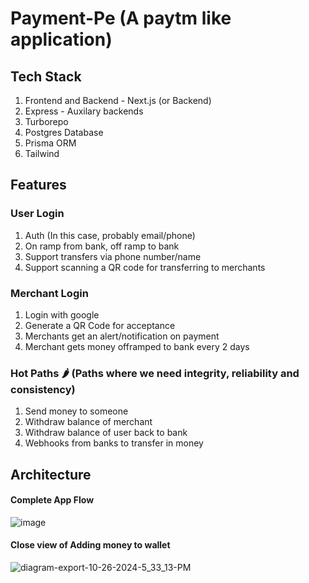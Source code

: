 # Payment-Pe (A paytm like application)

## Tech Stack
1. Frontend and Backend - Next.js (or Backend)
2. Express - Auxilary backends
3. Turborepo
4. Postgres Database
5. Prisma ORM
6. Tailwind
 
## Features

### User Login
1. Auth (In this case, probably email/phone)
2. On ramp from bank, off ramp to bank
3. Support transfers via phone number/name
4. Support scanning a QR code for transferring to merchants

### Merchant Login
1. Login with google
2. Generate a QR Code for acceptance
3. Merchants get an alert/notification on payment
4. Merchant gets money offramped to bank every 2 days

### Hot Paths 🌶️ (Paths where we need integrity, reliability and consistency)
1. Send money to someone
2. Withdraw balance of merchant
3. Withdraw balance of user back to bank
4. Webhooks from banks to transfer in money

## Architecture
#### Complete App Flow
![image](https://github.com/user-attachments/assets/b35ea29d-99e8-413c-9b69-a09126482466)

#### Close view of Adding money to wallet
![diagram-export-10-26-2024-5_33_13-PM](https://github.com/user-attachments/assets/3b5731f4-1ecc-4f28-92cc-a9f35ea88a21)



